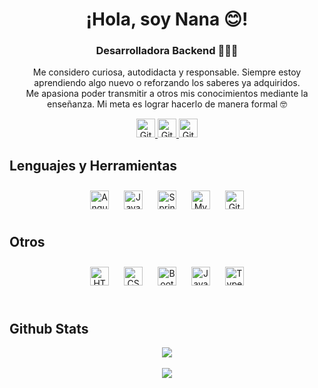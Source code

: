 # <div align="center">¡Hola, soy Nana :blush:!</div>

### <div align="center">Desarrolladora Backend 👩🏻‍💻</div> 

<p align="center">
Me considero curiosa, autodidacta y responsable. Siempre estoy aprendiendo algo nuevo o reforzando los saberes ya adquiridos.<br>
Me apasiona poder transmitir a otros mis conocimientos mediante la enseñanza. Mi meta es lograr hacerlo de manera formal 🤓
</p>

<div align="center">
<a href="https://github.com/joana-coll" target="_blank">
<img src="https://raw.githubusercontent.com/joana-coll/joana-coll/1ce466f12c925e1e39ab93b44ff985f102c9aed8/icons/github.svg" alt="Github" height="30" />
</a>
<a href="https://ar.linkedin.com/in/joana-coll" target="_blank">
<img src="https://raw.githubusercontent.com/joana-coll/joana-coll/1ce466f12c925e1e39ab93b44ff985f102c9aed8/icons/linkedin.svg" alt="Github" height="30" />
</a>
<a href="mailto:colljoana@gmail.com" target="_blank">
<img src="https://raw.githubusercontent.com/joana-coll/joana-coll/1ce466f12c925e1e39ab93b44ff985f102c9aed8/icons/envelope-solid.svg" alt="Github" height="30" />
</a>
</div>

## Lenguajes y Herramientas
<div align="center"> 
<a href="https://angular.io/" target="_blank"><img style="margin: 10px" src="https://profilinator.rishav.dev/skills-assets/angularjs-original.svg" alt="Angular" height="30" /></a> 
<a href="https://www.java.com/" target="_blank"><img style="margin: 10px" src="https://profilinator.rishav.dev/skills-assets/java-original-wordmark.svg" alt="Java" height="30" /></a>  
<a href="https://spring.io/" target="_blank"><img style="margin: 10px" src="https://profilinator.rishav.dev/skills-assets/springio-icon.svg" alt="Spring" height="30" /></a>
<a href="https://www.mysql.com/" target="_blank"><img style="margin: 10px" src="https://profilinator.rishav.dev/skills-assets/mysql-original-wordmark.svg" alt="MySQL" height="30" /></a> 
<a href="https://github.com/" target="_blank"><img style="margin: 10px" src="https://profilinator.rishav.dev/skills-assets/git-scm-icon.svg" alt="Git" height="30" /></a>  
</div>

## Otros
<div align="center">
<a href="https://en.wikipedia.org/wiki/HTML5" target="_blank"><img style="margin: 10px" src="https://profilinator.rishav.dev/skills-assets/html5-original-wordmark.svg" alt="HTML5" height="30" /></a> 
<a href="https://www.w3schools.com/css/" target="_blank"><img style="margin: 10px" src="https://profilinator.rishav.dev/skills-assets/css3-original-wordmark.svg" alt="CSS3" height="30" /></a>  
<a href="https://getbootstrap.com/docs/3.4/javascript/" target="_blank"><img style="margin: 10px" src="https://profilinator.rishav.dev/skills-assets/bootstrap-plain.svg" alt="Bootstrap" height="30" /></a> 
<a href="https://www.javascript.com/" target="_blank"><img style="margin: 10px" src="https://profilinator.rishav.dev/skills-assets/javascript-original.svg" alt="JavaScript" height="30" /></a> 
<a href="https://www.typescriptlang.org/" target="_blank"><img style="margin: 10px" src="https://profilinator.rishav.dev/skills-assets/typescript-original.svg" alt="TypeScript" height="30" /></a> 
</div>
<br/>

## Github Stats  
<div align="center"><img src="https://github-readme-stats.vercel.app/api/top-langs/?username=joana-coll&theme=dark&hide_border=true&include_all_commits=true&count_private=false&layout=compact" align="center" /></div> 
<br/>

<div align="center">
<img src="https://komarev.com/ghpvc/?username=joana-coll&&style=flat-square" align="center" />
</div>  

